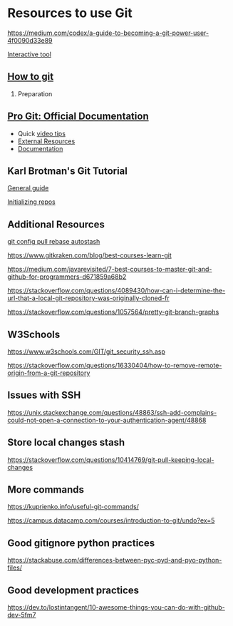 # Resources to use Git

https://medium.com/codex/a-guide-to-becoming-a-git-power-user-4f0090d33e89


[Interactive tool](https://learngitbranching.js.org/)

## [How to git](https://githowto.com/setup)

1. Preparation

## [Pro Git: Official Documentation](https://git-scm.com/book/en/v2)

- Quick [video tips](https://git-scm.com/videos)
- [External Resources](https://git-scm.com/doc/ext)
- [Documentation](https://git-scm.com/docs)


## Karl Brotman's Git Tutorial

[General guide](https://kbroman.org/github_tutorial/)

[Initializing repos](https://kbroman.org/github_tutorial/pages/init.html)

## Additional Resources

[git config pull rebase autostash](https://leosiddle.com/posts/2020/07/git-config-pull-rebase-autostash/)

https://www.gitkraken.com/blog/best-courses-learn-git

https://medium.com/javarevisited/7-best-courses-to-master-git-and-github-for-programmers-d671859a68b2

https://stackoverflow.com/questions/4089430/how-can-i-determine-the-url-that-a-local-git-repository-was-originally-cloned-fr

https://stackoverflow.com/questions/1057564/pretty-git-branch-graphs

## W3Schools

https://www.w3schools.com/GIT/git_security_ssh.asp

https://stackoverflow.com/questions/16330404/how-to-remove-remote-origin-from-a-git-repository

## Issues with SSH
https://unix.stackexchange.com/questions/48863/ssh-add-complains-could-not-open-a-connection-to-your-authentication-agent/48868

## Store local changes stash

https://stackoverflow.com/questions/10414769/git-pull-keeping-local-changes

## More commands

https://kuprienko.info/useful-git-commands/

https://campus.datacamp.com/courses/introduction-to-git/undo?ex=5

## Good gitignore python practices

https://stackabuse.com/differences-between-pyc-pyd-and-pyo-python-files/

## Good development practices

https://dev.to/lostintangent/10-awesome-things-you-can-do-with-github-dev-5fm7

